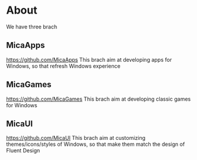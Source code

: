 # About

We have three brach

## MicaApps
https://github.com/MicaApps
This brach aim at developing apps for Windows, so that refresh Windows experience

## MicaGames
https://github.com/MicaGames
This brach aim at developing classic games for Windows

## MicaUI
https://github.com/MicaUI
This brach aim at customizing themes/icons/styles of Windows, so that make them match the design of Fluent Design
